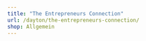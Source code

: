 ```yaml
---
title: "The Entrepreneurs Connection"
url: /dayton/the-entrepreneurs-connection/
shop: Allgemein
---
```

